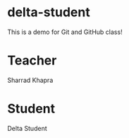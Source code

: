 # delta-student
This is a demo for Git and GitHub class!

# Teacher
Sharrad Khapra

# Student
Delta Student